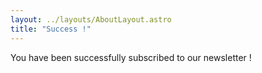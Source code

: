 ```yaml
---
layout: ../layouts/AboutLayout.astro
title: "Success !"
---
```


You have been successfully subscribed to our newsletter !
